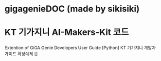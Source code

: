 # gigagenieDOC (made by sikisiki)
# KT 기가지니 AI-Makers-Kit 코드
###
Extention of GiGA Genie Developers User Guide [Python]
KT 기가지니 개발자 가이드 확장예제 []
